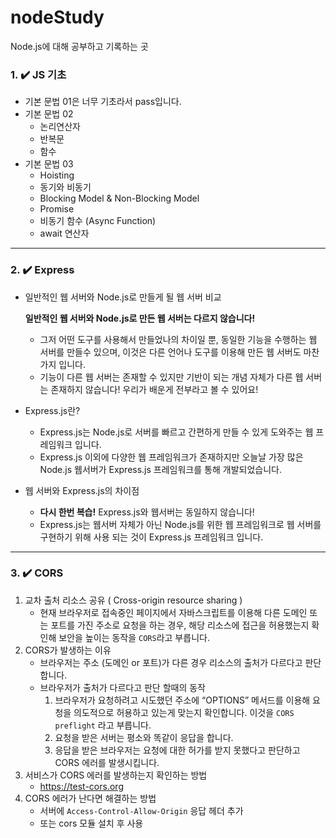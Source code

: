 # nodeStudy
Node.js에 대해 공부하고 기록하는 곳

### 1. ✔️ JS 기초
- 기본 문법 01은 너무 기초라서 pass입니다.
- 기본 문법 02
  - 논리연산자
  - 반복문
  - 함수
- 기본 문법 03
  - Hoisting
  - 동기와 비동기
  - Blocking Model & Non-Blocking Model
  - Promise
  - 비동기 함수 (Async Function)
  - await 연산자
---
### 2. ✔️ Express
- 일반적인 웹 서버와 Node.js로 만들게 될 웹 서버 비교
    
    **일반적인 웹 서버와 Node.js로 만든 웹 서버는 다르지 않습니다!**
    
    - 그저 어떤 도구를 사용해서 만들었나의 차이일 뿐, 동일한 기능을 수행하는 웹 서버를 만들수 있으며, 이것은 다른 언어나 도구를 이용해 만든 웹 서버도 마찬가지 입니다.
    - 기능이 다른 웹 서버는 존재할 수 있지만 기반이 되는 개념 자체가 다른 웹 서버는 존재하지 않습니다! 우리가 배운게 전부라고 볼 수 있어요!
- Express.js란?
    - Express.js는 Node.js로 서버를 빠르고 간편하게 만들 수 있게 도와주는 웹 프레임워크 입니다.
    - Express.js 이외에 다양한 웹 프레임워크가 존재하지만 오늘날 가장 많은 Node.js 웹서버가 Express.js 프레임워크를 통해 개발되었습니다.
- 웹 서버와 Express.js의 차이점
    - **다시 한번 복습!** Express.js와 웹서버는 동일하지 않습니다!
    - Express.js는 웹서버 자체가 아닌 Node.js를 위한 웹 프레임워크로 웹 서버를 구현하기 위해 사용 되는 것이 Express.js 프레임워크 입니다.
---
### 3. ✔️ CORS
1. 교차 출처 리소스 공유 ( Cross-origin resource sharing )
    - 현재 브라우저로 접속중인 페이지에서 자바스크립트를 이용해 다른 도메인 또는 포트를 가진 주소로 요청을 하는 경우, 해당 리소스에 접근을 허용했는지 확인해 보안을 높이는 동작을 `CORS`라고 부릅니다.
2. CORS가 발생하는 이유
    - 브라우저는 주소 (도메인 or 포트)가 다른 경우 리소스의 출처가 다르다고 판단합니다.
    - 브라우저가 출처가 다르다고 판단 할때의 동작
        1. 브라우저가 요청하려고 시도했던 주소에 “OPTIONS” 메서드를 이용해 요청을 의도적으로 허용하고 있는게 맞는지 확인합니다.
        이것을 `CORS preflight` 라고 부릅니다.
        2. 요청을 받은 서버는 평소와 똑같이 응답을 합니다.
        3. 응답을 받은 브라우저는 요청에 대한 허가를 받지 못했다고 판단하고 CORS 에러를 발생시킵니다.
3. 서비스가 CORS 에러를 발생하는지 확인하는 방법
    - https://test-cors.org
4. CORS 에러가 난다면 해결하는 방법
    - 서버에 `Access-Control-Allow-Origin` 응답 헤더 추가
    - 또는 cors 모듈 설치 후 사용